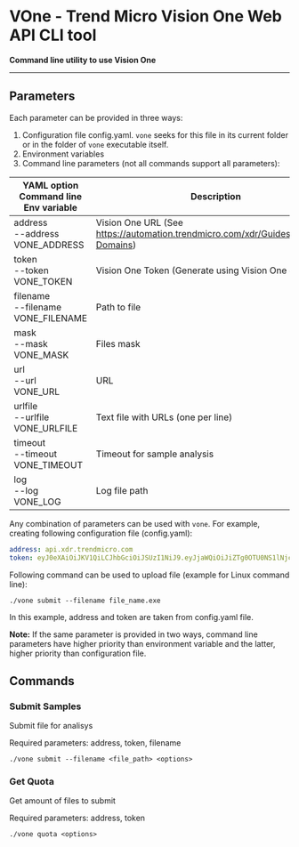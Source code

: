 # VOne - Trend Micro Vision One Web API CLI tool

**Command line utility to use Vision One**

--------

## Parameters
Each parameter can be provided in three ways: 
1. Configuration file config.yaml. ```vone``` seeks for this file in its current folder or in the folder of ```vone``` executable itself.
2. Environment variables
3. Command line parameters (not all commands support all parameters):

| YAML option<br/>Command line<br/>Env variable | Description | 
| --------------------------------------------- | ----------- | 
| address<br/>--address<br/>VONE_ADDRESS | Vision One URL (See https://automation.trendmicro.com/xdr/Guides/Regional-Domains) |
| token<br/>--token<br/>VONE_TOKEN | Vision One Token (Generate using Vision One console) |
| filename<br/>--filename<br/>VONE_FILENAME | Path to file |
| mask<br/>--mask<br/>VONE_MASK | Files mask |
| url<br/>--url<br/>VONE_URL | URL |
| urlfile<br/>--urlfile<br/>VONE_URLFILE | Text file with URLs (one per line) |
| timeout<br>--timeout<br>VONE_TIMEOUT | Timeout for sample analysis |
| log<br>--log<br>VONE_LOG | Log file path |

Any combination of parameters can be used with ```vone```. For example, creating following configuration file (config.yaml):
```yaml
address: api.xdr.trendmicro.com
token: eyJ0eXAiOiJKV1QiLCJhbGciOiJSUzI1NiJ9.eyJjaWQiOiJiZTg0OTU0NS1lNjc0LTQwZjAtOTlkYy1mYjU2NWYzMjQ3NjAiLCJjcGlkIjoic3ZwIiwicHBpZCI6ImN1cyIsIml0IjoxNjU5MzU3ODYzLCJ1aWQiOiJta29uZHJhc2hpbkBnbWFpbC5jb20iLCJwbCI6IqIsImV0IjoxNjkwODkzODYzfQ.AhWwdZEWp4BwEXl4Mukd3baVIAm848c6Y3TdhvIyhxjsAPMxqdmOV0RXYxeItdoFWt5ljxIS5LdsPtjERYq8QaB9CYD-tVd886KknUpxQ8llceo_wDKcKGRDIkrQU6UkHJsI4yeYvEZCKrkMPHTLG5-1xjClOK1IfzGHA-t_nNLYx3pFJS_VohKEDaPmKRM9Lnc6OQPju6k8wt-QxQ0ksq_qNu0ba0XL_cTe02lkLTt3TGYZgPwhkVPrH7_4Pe_vsIuF3r-r9VVYIPGmfqYuddnkLJopZ8heNOoal1WdtlFp_p-ckzcSAjWS9mxZDVp6W4HIr3heONzyebGVXMbTttWAe-V_b75VjcN6HLAjI4OxGiiU9Pm_ZOntlBIBNldncOsxl29WpZShIli_qh4PJilXPmpHRW4pxL9soSIMTRI7H5ALqVEK_6QxEEKR2dexvoB4uYG0wss5e1c9RMQveJqQ8soYfB0y0WyJ5vS2KzeU5EOlIR3Ql4XDIphxZkGMtfUKK3AKPY2J7QSHnyBKiJYo12Q03ZdDJAtveDwr0ADyWkwrmDqaHB86_PEbyWJtfIIBgG848g1R0YcRAow76_944U_mGcomU1N5PK2_SZOr6n9-HQz_99vmn23S2TPHB-R2oEN2snB3aXaI9VTdQWNqrtwQBQOFIcTJgIEwS_8
```
Following command can be used to upload file (example for Linux command line):
```
./vone submit --filename file_name.exe
```

In this example, address and token are taken from config.yaml file.

**Note:** If the same parameter is provided in two ways, command line parameters have higher priority than environment variable and the latter, higher priority than configuration file.

## Commands

### Submit Samples
Submit file for analisys

Required parameters: address, token, filename
```commandline
./vone submit --filename <file_path> <options>
```

### Get Quota
Get amount of files to submit

Required parameters: address, token
```commandline
./vone quota <options>
```
